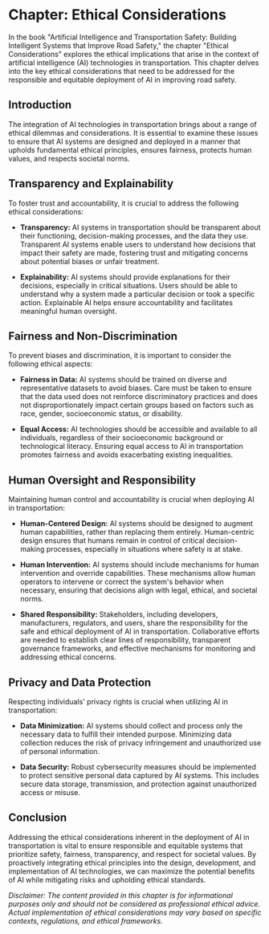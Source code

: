 Chapter: Ethical Considerations
===============================

In the book "Artificial Intelligence and Transportation Safety: Building Intelligent Systems that Improve Road Safety," the chapter "Ethical Considerations" explores the ethical implications that arise in the context of artificial intelligence (AI) technologies in transportation. This chapter delves into the key ethical considerations that need to be addressed for the responsible and equitable deployment of AI in improving road safety.

Introduction
------------

The integration of AI technologies in transportation brings about a range of ethical dilemmas and considerations. It is essential to examine these issues to ensure that AI systems are designed and deployed in a manner that upholds fundamental ethical principles, ensures fairness, protects human values, and respects societal norms.

Transparency and Explainability
-------------------------------

To foster trust and accountability, it is crucial to address the following ethical considerations:

* **Transparency:** AI systems in transportation should be transparent about their functioning, decision-making processes, and the data they use. Transparent AI systems enable users to understand how decisions that impact their safety are made, fostering trust and mitigating concerns about potential biases or unfair treatment.

* **Explainability:** AI systems should provide explanations for their decisions, especially in critical situations. Users should be able to understand why a system made a particular decision or took a specific action. Explainable AI helps ensure accountability and facilitates meaningful human oversight.

Fairness and Non-Discrimination
-------------------------------

To prevent biases and discrimination, it is important to consider the following ethical aspects:

* **Fairness in Data:** AI systems should be trained on diverse and representative datasets to avoid biases. Care must be taken to ensure that the data used does not reinforce discriminatory practices and does not disproportionately impact certain groups based on factors such as race, gender, socioeconomic status, or disability.

* **Equal Access:** AI technologies should be accessible and available to all individuals, regardless of their socioeconomic background or technological literacy. Ensuring equal access to AI in transportation promotes fairness and avoids exacerbating existing inequalities.

Human Oversight and Responsibility
----------------------------------

Maintaining human control and accountability is crucial when deploying AI in transportation:

* **Human-Centered Design:** AI systems should be designed to augment human capabilities, rather than replacing them entirely. Human-centric design ensures that humans remain in control of critical decision-making processes, especially in situations where safety is at stake.

* **Human Intervention:** AI systems should include mechanisms for human intervention and override capabilities. These mechanisms allow human operators to intervene or correct the system's behavior when necessary, ensuring that decisions align with legal, ethical, and societal norms.

* **Shared Responsibility:** Stakeholders, including developers, manufacturers, regulators, and users, share the responsibility for the safe and ethical deployment of AI in transportation. Collaborative efforts are needed to establish clear lines of responsibility, transparent governance frameworks, and effective mechanisms for monitoring and addressing ethical concerns.

Privacy and Data Protection
---------------------------

Respecting individuals' privacy rights is crucial when utilizing AI in transportation:

* **Data Minimization:** AI systems should collect and process only the necessary data to fulfill their intended purpose. Minimizing data collection reduces the risk of privacy infringement and unauthorized use of personal information.

* **Data Security:** Robust cybersecurity measures should be implemented to protect sensitive personal data captured by AI systems. This includes secure data storage, transmission, and protection against unauthorized access or misuse.

Conclusion
----------

Addressing the ethical considerations inherent in the deployment of AI in transportation is vital to ensure responsible and equitable systems that prioritize safety, fairness, transparency, and respect for societal values. By proactively integrating ethical principles into the design, development, and implementation of AI technologies, we can maximize the potential benefits of AI while mitigating risks and upholding ethical standards.

*Disclaimer: The content provided in this chapter is for informational purposes only and should not be considered as professional ethical advice. Actual implementation of ethical considerations may vary based on specific contexts, regulations, and ethical frameworks.*
